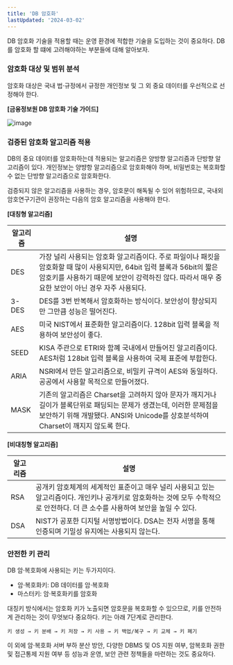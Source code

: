 ```yaml
---
title: 'DB 암호화'
lastUpdated: '2024-03-02'
---
```


DB 암호화 기술을 적용할 때는 운영 환경에 적합한 기술을 도입하는 것이 중요하다. DB를 암호화 할 떄에 고려해야하는 부분들에 대해 알아보자.

### 암호화 대상 및 범위 분석

암호화 대상은 국내 법·규정에서 규정한 개인정보 및 그 외 중요 데이터를 우선적으로 선정해야 한다.

**[금융정보원 DB 암호화 기술 가이드]**

![image](https://user-images.githubusercontent.com/81006587/235272328-50788a72-0153-4c2b-8157-f38a470d4e76.png)

### 검증된 암호화 알고리즘 적용

DB의 중요 데이터를 암호화하는데 적용되는 알고리즘은 양방향 알고리즘과 단방향 알고리즘이 있다. 개인정보는 양뱡항 알고리즘으로 암호화해야 하며, 비밀번호는 복호화할 수 없는 단방향 알고리즘으로 암호화한다.

검증되지 않은 알고리즘을 사용하는 경우, 암호문이 해독될 수 있어 위험하므로, 국내외 암호연구기관이 권장하는 다음의 암호 알고리즘을 사용해야 한다.

**[대칭형 알고리즘]**

|알고리즘|설명|
|-|-|
|DES|가장 널리 사용되는 암호화 알고리즘이다. 주로 파일이나 패킷을 암호화할 때 많이 사용되지만, 64bit 입력 블록과 56bit의 짧은 암호키를 사용하기 때문에 보안이 강력하진 않다. 따라서 매우 중요한 보안이 아닌 경우 자주 사용되다.|
|3-DES|DES를 3번 반복해서 암호화하는 방식이다. 보안성이 향상되지만 그만큼 성능은 떨어진다.|
|AES|미국 NIST에서 표준화한 알고리즘이다. 128bit 입력 블록을 적용하여 보안성이 좋다.|
|SEED|KISA 주관으로 ETRI와 함꼐 국내에서 만들어진 알고리즘이다. AES처럼 128bit 입력 블록을 사용하여 국제 표준에 부합한다.|
|ARIA|NSRI에서 만든 알고리즘으로, 비밀키 규격이 AES와 동일하다. 공공에서 사용할 목적으로 만들어졌다.|
|MASK|기존의 알고리즘은 Charset을 고려하지 않아 문자가 깨지거나 길이가 블록단위로 패딩되는 문제가 생겼는데, 이러한 문제점을 보안하기 위해 개발됐다. ANSI와 Unicode를 상호분석하여 Charset이 깨지지 않도록 한다.|

**[비대칭형 알고리즘]**

|알고리즘|설명|
|-|-|
|RSA|공개키 암호체계의 세계적인 표준이고 매우 널리 사용되고 있는 알고리즘이다. 개인키나 공개키로 암호화하는 것에 모두 수학적으로 안전하다. 더 큰 소수를 사용하여 보안을 높일 수 있다.|
|DSA|NIST가 공포한 디지털 서명방법이다. DSA는 전자 서명을 통해 인증되며 기밀성 유지에는 사용되지 않는다.|

### 안전한 키 관리

DB 암·복호화에 사용되는 키는 두가지이다.

- 암·복호화키: DB 데이터를 암·복호화
- 마스터키: 암·복호화키를 암호화

대칭키 방식에서는 암호화 키가 노출되면 암호문을 복호화할 수 있으므로, 키를 안전하게 관리하는 것이 무엇보다 중요하다. 키는 아래 7단계로 관리한다.

```
키 생성 → 키 분배 → 키 저장 → 키 사용 → 키 백업/복구 → 키 교체 → 키 폐기
```

이 외에 암·복호화 서버 부하 분산 방안, 다양한 DBMS 및 OS 지원 여부, 암복호화 권한 및 접근통제 지원 여부 등 성능과 운영, 보안 관련 정책들을 마련하는 것도 중요하다.

